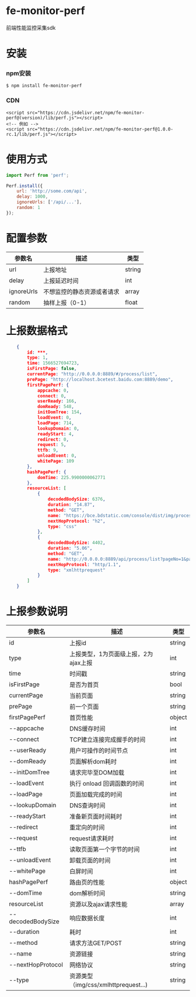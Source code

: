 # fe-monitor-perf
前端性能监控采集sdk

# 安装
### npm安装
```
$ npm install fe-monitor-perf
```

### CDN

```
<script src="https://cdn.jsdelivr.net/npm/fe-monitor-perf@(version)/lib/perf.js"></script>
<!-- 例如 -->
<script src="https://cdn.jsdelivr.net/npm/fe-monitor-perf@1.0.0-rc.1/lib/perf.js"></script>
```

# 使用方式
```js
import Perf from 'perf';

Perf.install({
    url: 'http://some.com/api',
    delay: 1000,
    ignoreUrls: ['/api/...'],
    random: 1 
});
```

# 配置参数
参数名 | 描述 |  类型 
-|-|-
url | 上报地址 | string |
delay | 上报延迟时间 | int |
ignoreUrls | 不想监控的静态资源或者请求 | array |
random | 抽样上报（0-1） | float |


# 上报数据格式

```json
    {
        id: ***,
        type: 1,
        time: 1566527694723,
        isFirstPage: false,
        currentPage: "http://0.0.0.0:8889/#/process/list",
        prePage: "http://localhost.bcetest.baidu.com:8889/demo",
        firstPagePerf: {
            appcache: 0,
            connect: 0,
            userReady: 166,
            domReady: 548,
            initDomTree: 154,
            loadEvent: 0,
            loadPage: 714,
            lookupDomain: 0,
            readyStart: 4,
            redirect: 0,
            request: 5,
            ttfb: 9,
            unloadEvent: 0,
            whitePage: 109
        },
        hashPagePerf: {
            domTime: 225.9900000062771
        },
        resourceList: [
            {
                decodedBodySize: 6376,
                duration: "14.87",
                method: "GET",
                name: "https://bce.bdstatic.com/console/dist/img/process.svg",
                nextHopProtocol: "h2",
                type: "css"
            },
            {
                decodedBodySize: 4402,
                duration: "5.06",
                method: "GET",
                name: "http://0.0.0.0:8889/api/process/list?pageNo=1&pageSize=10",
                nextHopProtocol: "http/1.1",
                type: "xmlhttprequest"
            }
        ]
    }
```
# 上报参数说明
参数名 | 描述 |  类型 
-|-|-
id | 上报id | string |
type | 上报类型，1为页面级上报，2为ajax上报 | int |
time | 时间戳 | string |
isFirstPage | 是否为首页 | bool |
currentPage | 当前页面 | string |
prePage | 前一个页面 | string |
firstPagePerf | 首页性能 | object |
   --appcache | DNS缓存时间 | int |
--connect | TCP建立连接完成握手的时间 | int |
--userReady | 用户可操作的时间节点 | int |
--domReady | 页面解析dom耗时 | int |
--initDomTree | 请求完毕至DOM加载 | int |
--loadEvent | 执行 onload 回调函数的时间 | int |
--loadPage | 页面加载完成的时间 | int |
--lookupDomain | DNS查询时间 | int |
--readyStart | 准备新页面时间耗时 | int |
--redirect | 重定向的时间 | int |
--request | request请求耗时 | int |
--ttfb | 读取页面第一个字节的时间 | int |
--unloadEvent | 卸载页面的时间 | int |
--whitePage | 白屏时间 | int |
hashPagePerf | 路由页的性能 | object |
--domTime | dom解析时间 | string |
resourceList | 资源以及ajax请求性能 | array |
--decodedBodySize | 响应数据长度 | int |
--duration | 耗时 | int |
--method | 请求方法GET/POST | string |
--name | 资源链接 | string |
--nextHopProtocol | 网络协议 | string |
--type | 资源类型（img/css/xmlhttprequest...) | string |
